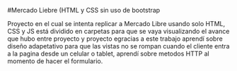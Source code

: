  #Mercado Liebre (HTML y CSS sin uso de bootstrap
 
Proyecto en el cual se intenta replicar a Mercado Libre usando solo HTML, CSS y JS
está dividido en carpetas para que se vaya visualizando el avance que hubo entre proyecto y proyecto
egracias a este trabajo aprendí sobre diseño adapetativo  para que las vistas no se rompan cuando el
cliente entra a la pagina desde un celular o tablet, aprendí sobre metodos HTTP al momento de hacer
el formulario.
